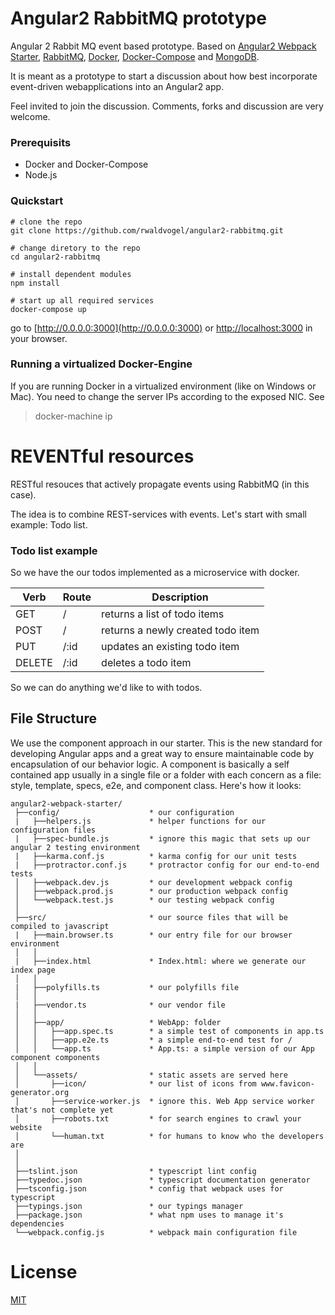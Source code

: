 
# Angular2 RabbitMQ prototype

Angular 2 Rabbit MQ event based prototype. Based on [Angular2 Webpack Starter](https://github.com/AngularClass/angular2-webpack-starter), [RabbitMQ](), [Docker](), [Docker-Compose]() and [MongoDB]().

It is meant as a prototype to start a discussion about how best incorporate event-driven webapplications into an Angular2 app.

Feel invited to join the discussion. Comments, forks and discussion are very welcome.

### Prerequisits

* Docker and Docker-Compose
* Node.js

### Quickstart

```
# clone the repo
git clone https://github.com/rwaldvogel/angular2-rabbitmq.git

# change diretory to the repo
cd angular2-rabbitmq

# install dependent modules
npm install

# start up all required services
docker-compose up
```

go to [http://0.0.0.0:3000](http://0.0.0.0:3000) or [http://localhost:3000](http://localhost:3000) in your browser.

### Running a virtualized Docker-Engine
If you are running Docker in a virtualized environment (like on Windows or Mac). You need to change the server IPs according to the exposed NIC. See

> docker-machine ip

# REVENTful resources
RESTful resouces that actively propagate events using RabbitMQ (in this case).

The idea is to combine REST-services with events. Let's start with small example: Todo list.

### Todo list example
So we have the our todos implemented as a microservice with docker.

| Verb	| Route	| Description  	|
|---	|---	|---	|
| GET  	| /   	| returns a list of  todo items  	|
| POST 	| /   	| returns a newly created todo item  	|
| PUT  	| /:id 	| updates an existing todo item  	|
| DELETE| /:id 	| deletes a todo item 	|

So we can do anything we'd like to with todos.



## File Structure
We use the component approach in our starter. This is the new standard for developing Angular apps and a great way to ensure maintainable code by encapsulation of our behavior logic. A component is basically a self contained app usually in a single file or a folder with each concern as a file: style, template, specs, e2e, and component class. Here's how it looks:
```
angular2-webpack-starter/
 ├──config/                    * our configuration
 |   ├──helpers.js             * helper functions for our configuration files
 |   ├──spec-bundle.js         * ignore this magic that sets up our angular 2 testing environment
 |   ├──karma.conf.js          * karma config for our unit tests
 |   ├──protractor.conf.js     * protractor config for our end-to-end tests
 │   ├──webpack.dev.js         * our development webpack config
 │   ├──webpack.prod.js        * our production webpack config
 │   └──webpack.test.js        * our testing webpack config
 │
 ├──src/                       * our source files that will be compiled to javascript
 |   ├──main.browser.ts        * our entry file for our browser environment
 │   │
 |   ├──index.html             * Index.html: where we generate our index page
 │   │
 |   ├──polyfills.ts           * our polyfills file
 │   │
 |   ├──vendor.ts              * our vendor file
 │   │
 │   ├──app/                   * WebApp: folder
 │   │   ├──app.spec.ts        * a simple test of components in app.ts
 │   │   ├──app.e2e.ts         * a simple end-to-end test for /
 │   │   └──app.ts             * App.ts: a simple version of our App component components
 │   │
 │   └──assets/                * static assets are served here
 │       ├──icon/              * our list of icons from www.favicon-generator.org
 │       ├──service-worker.js  * ignore this. Web App service worker that's not complete yet
 │       ├──robots.txt         * for search engines to crawl your website
 │       └──human.txt          * for humans to know who the developers are
 │
 │
 ├──tslint.json                * typescript lint config
 ├──typedoc.json               * typescript documentation generator
 ├──tsconfig.json              * config that webpack uses for typescript
 ├──typings.json               * our typings manager
 ├──package.json               * what npm uses to manage it's dependencies
 └──webpack.config.js          * webpack main configuration file

```

# License
 [MIT](/LICENSE)
